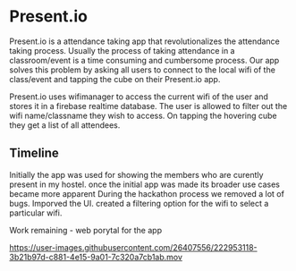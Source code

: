 # Present.io


Present.io is a attendance taking app that revolutionalizes the attendance taking process.
Usually the process of taking attendance in a classroom/event is a time consuming and cumbersome process.
Our app solves this problem by asking all users to connect to the local wifi of the class/event and tapping the cube on their Present.io app.

Present.io uses wifimanager to access the current wifi of the user and stores it in a firebase realtime database.
The user is allowed to filter out the wifi name/classname they wish to access.
On tapping the hovering cube they get a list of all attendees.



<h2>Timeline</h2>

Initially the app was used for showing the members who are curently present in my hostel.
once the initial app was made its broader use cases became more apparent
During the hackathon process we removed a lot of bugs.
Imporved the UI.
created a filtering option for the wifi to select a particular wifi.

Work remaining - web porytal for the app







https://user-images.githubusercontent.com/26407556/222953118-3b21b97d-c881-4e15-9a01-7c320a7cb1ab.mov

